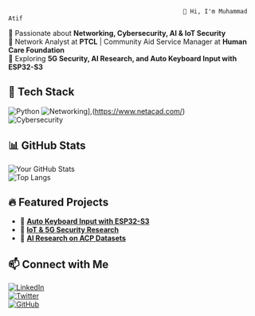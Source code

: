                                                     👋 Hi, I'm Muhammad Atif

🔹 Passionate about **Networking, Cybersecurity, AI & IoT Security**  
🔹 Network Analyst at **PTCL** | Community Aid Service Manager at **Human Care Foundation**  
🔹 Exploring **5G Security, AI Research, and Auto Keyboard Input with ESP32-S3**  

## 🚀 Tech Stack  
![Python](https://img.shields.io/badge/Python-3776AB?style=for-the-badge&logo=python&logoColor=white)
![Networking](https://img.shields.io/badge/Networking-005571?style=for-the-badge&logo=cisco&logoColor=white)],(https://www.netacad.com/)  
![Cybersecurity](https://img.shields.io/badge/Cybersecurity-FF6F00?style=for-the-badge&logo=kali-linux&logoColor=white)  

## 📊 GitHub Stats  
![Your GitHub Stats](https://github-readme-stats.vercel.app/api?username=your-github-username&show_icons=true&theme=radical)  
![Top Langs](https://github-readme-stats.vercel.app/api/top-langs/?username=your-github-username&layout=compact&theme=radical)  

## 🔥 Featured Projects  
- 🚀 **[Auto Keyboard Input with ESP32-S3](https://github.com/your-repo)**  
- 🔐 **[IoT & 5G Security Research](https://github.com/your-repo)**  
- 🧠 **[AI Research on ACP Datasets](https://github.com/your-repo)**  

## 📫 Connect with Me  
[![LinkedIn](https://img.shields.io/badge/LinkedIn-0077B5?style=for-the-badge&logo=linkedin&logoColor=white)](https://www.linkedin.com/in/muhammad-atif-06480515b?lipi=urn%3Ali%3Apage%3Ad_flagship3_profile_view_base_contact_details%3BQb7C4eI2SKuTJna1en99AQ%3D%3D)  
[![Twitter](https://img.shields.io/badge/Twitter-1DA1F2?style=for-the-badge&logo=twitter&logoColor=white)](https://twitter.com/your-profile)  
[![GitHub](https://img.shields.io/badge/GitHub-181717?style=for-the-badge&logo=github&logoColor=white)](https://github.com/Atifakhan)  
